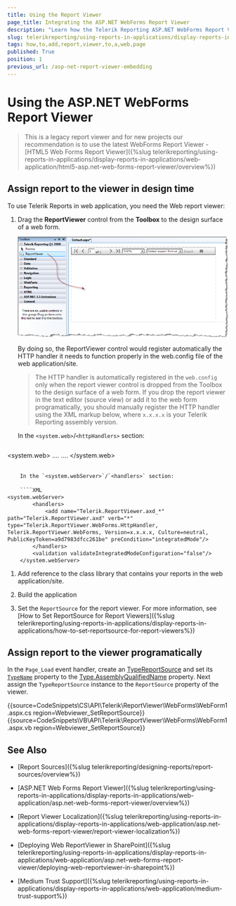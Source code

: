 ```yaml
---
title: Using the Report Viewer
page_title: Integrating the ASP.NET WebForms Report Viewer
description: "Learn how the Telerik Reporting ASP.NET WebForms Report Viewer can be integrated on a web page with a few easy steps."
slug: telerikreporting/using-reports-in-applications/display-reports-in-applications/web-application/asp.net-web-forms-report-viewer/how-to-add-report-viewer-to-a-web-page
tags: how,to,add,report,viewer,to,a,web,page
published: True
position: 1
previous_url: /asp-net-report-viewer-embedding
---
```


# Using the ASP.NET WebForms Report Viewer

> This is a legacy report viewer and for new projects our recommendation is to use the latest WebForms Report Viewer - [HTML5 Web Forms Report Viewer]({%slug telerikreporting/using-reports-in-applications/display-reports-in-applications/web-application/html5-asp.net-web-forms-report-viewer/overview%})

## Assign report to the viewer in design time

To use Telerik Reports in web application, you need the Web report viewer:

1. Drag the __ReportViewer__ control from the __Toolbox__ to the design surface of a web form.

	![An image demonstrating how the ASP.NET WebForms Report Viewer can be inserted from the Visual Studio Toolbox](images/WebReportViewer.png)

	By doing so, the ReportViewer control would register automatically the HTTP handler it needs to function properly in the web.config file of the web application/site.

	>The HTTP handler is automatically registered in the `web.config` only when the report viewer control is dropped from the Toolbox to the design surface of a web form. If you drop the report viewer in the text editor (source view) or add it to the web form programatically, you should manually register the HTTP handler using the XML markup below, where `x.x.x.x` is your Telerik Reporting assembly version.

	In the `<system.web>`/`<httpHandlers>` section:

	````XML
<system.web>
	....
		<httpHandlers>
			<add path="Telerik.ReportViewer.axd" verb="*" type="Telerik.ReportViewer.WebForms.HttpHandler, Telerik.ReportViewer.WebForms, Version=x.x.x.x, Culture=neutral, PublicKeyToken=a9d7983dfcc261be"/>
		</httpHandlers>
	....
	</system.web>
````

	In the `<system.webServer>`/`<handlers>` section: 
	
	````XML
<system.webServer>
		<handlers>
			<add name="Telerik.ReportViewer.axd_*" path="Telerik.ReportViewer.axd" verb="*" type="Telerik.ReportViewer.WebForms.HttpHandler, Telerik.ReportViewer.WebForms, Version=x.x.x.x, Culture=neutral, PublicKeyToken=a9d7983dfcc261be" preCondition="integratedMode"/>
		</handlers>
		<validation validateIntegratedModeConfiguration="false"/>
	</system.webServer>
````


1. Add reference to the class library that contains your reports in the web application/site.

1. Build the application

1. Set the `ReportSource` for the report viewer. For more information, see [How to Set ReportSource for Report Viewers]({%slug telerikreporting/using-reports-in-applications/display-reports-in-applications/how-to-set-reportsource-for-report-viewers%})

## Assign report to the viewer programatically

In the `Page_Load` event handler, create an [TypeReportSource](/api/telerik.reporting.typereportsource) and set its [`TypeName`](/api/telerik.reporting.typereportsource#Telerik_Reporting_TypeReportSource_TypeName) property to the [Type.AssemblyQualifiedName](https://learn.microsoft.com/en-us/dotnet/api/system.type.assemblyqualifiedname?view=net-7.0) property. Next assign the `TypeReportSource` instance to the `ReportSource` property of the viewer.

{{source=CodeSnippets\CS\API\Telerik\ReportViewer\WebForms\WebForm1.aspx.cs region=Webviewer_SetReportSource}}
{{source=CodeSnippets\VB\API\Telerik\ReportViewer\WebForms\WebForm1.aspx.vb region=Webviewer_SetReportSource}}

## See Also

* [Report Sources]({%slug telerikreporting/designing-reports/report-sources/overview%})

* [ASP.NET Web Forms Report Viewer]({%slug telerikreporting/using-reports-in-applications/display-reports-in-applications/web-application/asp.net-web-forms-report-viewer/overview%})

* [Report Viewer Localization]({%slug telerikreporting/using-reports-in-applications/display-reports-in-applications/web-application/asp.net-web-forms-report-viewer/report-viewer-localization%})

* [Deploying Web ReportViewer in SharePoint]({%slug telerikreporting/using-reports-in-applications/display-reports-in-applications/web-application/asp.net-web-forms-report-viewer/deploying-web-reportviewer-in-sharepoint%})

* [Medium Trust Support]({%slug telerikreporting/using-reports-in-applications/display-reports-in-applications/web-application/medium-trust-support%})
